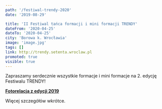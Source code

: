 ```yaml
---
path: '/festiwal-trendy-2020'
date: '2019-08-29'

title: 'II Festiwal tańca formacji i mini formacji TRENDY'
dateFrom: '2020-04-25'
dateTo: '2020-04-25'
city: 'Borowa k. Wrocławia'
image: 'image.jpg'
tags: []
link: http://trendy.setenta.wroclaw.pl
promoted: true
visible: true
---
```

Zapraszamy serdecznie wszystkie formacje i mini formacje na 2. edycję Festiwalu TRENDY!

**[Fotorelacja z edycji 2019](https://www.facebook.com/pg/festiwalTrendy/photos/?tab=album&album_id=384842698778470)**

Więcej szczegółów wkrótce.